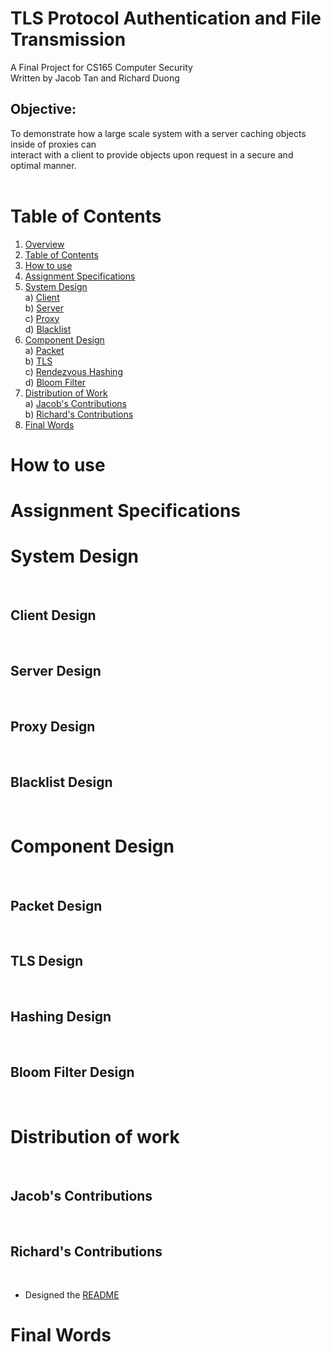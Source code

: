 
TLS Protocol Authentication and File Transmission
=================================================
<a name="overview"/>
A Final Project for CS165 Computer Security<br>
Written by Jacob Tan and Richard Duong<br>

## Objective:
To demonstrate how a large scale system with a server caching objects inside of proxies can<br>
interact with a client to provide objects upon request in a secure and optimal manner.<br><br>


Table of Contents
=================
<a name="table-of-contents"/>

1. [Overview](#overview)<br>
2. [Table of Contents](#table-of-contents)<br>
3. [How to use](#how-to-use)<br>
4. [Assignment Specifications](#specifications)<br>
5. [System Design](#system-design)<br>
        a) [Client](#client-design)<br>
        b) [Server](#server-design)<br>
        c) [Proxy](#proxy-design)<br>
        d) [Blacklist](#blacklist-design)<br>
6. [Component Design](#component-design)<br>
        a) [Packet](#packet-design)<br>
        b) [TLS](#tls-design)<br>
        c) [Rendezvous Hashing](#hashing-design)<br>
        d) [Bloom Filter](#bloom-filter-design)<br>
5. [Distribution of Work](#distribution-of-work)<br>
        a) [Jacob's Contributions](#jacob-contribution)<br>
        b) [Richard's Contributions](#richard-contribution)<br>
6. [Final Words](#final-words)<br>

How to use
==========
<a name="how-to-use"/>


Assignment Specifications
=========================
<a name="specifications"/>


System Design
=============
<a name="system-design"/><br>

## Client Design
<a name="client-design"/><br>

## Server Design
<a name="server-design"/><br>

## Proxy Design
<a name="proxy-design"/><br>

## Blacklist Design
<a name="blacklist-design"/><br>


Component Design
================
<a name="component-design"/><br>

## Packet Design
<a name="packet-design"/><br>

## TLS Design
<a name="tls-design"/><br>

## Hashing Design
<a name="hashing-design"/><br>

## Bloom Filter Design
<a name="bloom-filter"/><br>


Distribution of work
====================
<a name="distribution-of-work"/><br>
  
## Jacob's Contributions
<a name="jacob-contribution"/><br>
  
## Richard's Contributions
<a name="richard-contribution"/><br>
    
+ Designed the [README](readme.md)
  
Final Words
===========
<a name="final-words"/><br>



  
